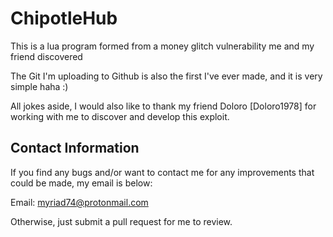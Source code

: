 # ChipotleHub
This is a lua program formed from a money glitch vulnerability me and my friend discovered 

The Git I'm uploading to Github is also the first I've ever made, and it is very simple haha :)

All jokes aside, I would also like to thank my friend Doloro [Doloro1978] for working with me to discover and develop this exploit.

## Contact Information

If you find any bugs and/or want to contact me for any improvements that could be made, my email is below:

Email:  myriad74@protonmail.com

Otherwise, just submit a pull request for me to review.
